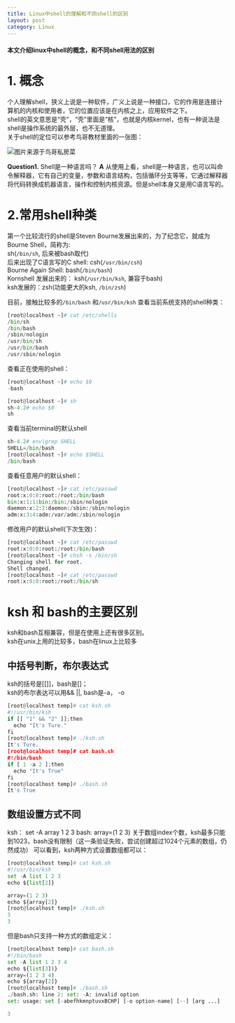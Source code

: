 ```yaml
---
title: Linux中shell的理解和不同shell的区别
layout: post
category: Linux
---
```


#### 本文介绍linux中shell的概念，和不同shell用法的区别
# 1. 概念
个人理解shell，狭义上说是一种软件，广义上说是一种接口，它的作用是连接计算机的内核和使用者，它的位置应该是在内核之上，应用软件之下。  
shell的英文意思是“壳”，“壳”里面是“核”，也就是内核kernel，也有一种说法是shell是操作系统的最外层，也不无道理。  
关于shell的定位可以参考鸟哥教材里面的一张图：

![图片来源于鸟哥私房菜](http://oon3ys1qt.bkt.clouddn.com/HW_Kernel_Shell.png-200_px)

**Question1.** Shell是一种语言吗？
**A** 从使用上看，shell是一种语言，也可以叫命令解释器，它有自己的变量，参数和语言结构，包括循环分支等等，它通过解释器将代码转换成机器语言，操作和控制内核资源。但是shell本身又是用C语言写的。

# 2.常用shell种类
第一个比较流行的shell是Steven Bourne发展出来的，为了纪念它，就成为Bourne Shell，简称为:   
sh(`/bin/sh`, 后来被bash取代)  
后来出现了C语言写的C shell: csh(`/usr/bin/csh`)   
Bourne Again Shell:  bash(`/bin/bash`)   
Kornshell 发展出来的： ksh(`/usr/bin/ksh`, 兼容于bash)  
ksh发展的：zsh(功能更大的ksh, `/bin/zsh`)  

目前，接触比较多的`/bin/bash` 和`/usr/bin/ksh`
查看当前系统支持的shell种类：
```python
[root@localhost ~]# cat /etc/shells
/bin/sh
/bin/bash
/sbin/nologin
/usr/bin/sh
/usr/bin/bash
/usr/sbin/nologin
```
查看正在使用的shell：
```python
[root@localhost ~]# echo $0
-bash

[root@localhost ~]# sh
sh-4.2# echo $0
sh
```
查看当前terminal的默认shell
```python
sh-4.2# env|grep SHELL
SHELL=/bin/bash
[root@localhost ~]# echo $SHELL
/bin/bash
```
查看任意用户的默认shell：
```python
[root@localhost ~]# cat /etc/passwd
root:x:0:0:root:/root:/bin/bash
bin:x:1:1:bin:/bin:/sbin/nologin
daemon:x:2:2:daemon:/sbin:/sbin/nologin
adm:x:3:4:adm:/var/adm:/sbin/nologin
```
修改用户的默认shell(下次生效)：
```python
[root@localhost ~]# cat /etc/passwd
root:x:0:0:root:/root:/bin/bash
[root@localhost ~]# chsh -s /bin/sh
Changing shell for root.
Shell changed.
[root@localhost ~]# cat /etc/passwd
root:x:0:0:root:/root:/bin/sh
```
# ksh 和 bash的主要区别
ksh和bash互相兼容，但是在使用上还有很多区别。    
ksh在unix上用的比较多，bash在linux上比较多

## 中括号判断，布尔表达式
ksh的括号是[[]]，bash是[]；  
ksh的布尔表达可以用&& ||, bash是-a， -o
```python
[root@localhost temp]# cat ksh.sh 
#!/usr/bin/ksh
if [[ "1" && "2" ]];then
  echo "It's Ture."
fi
[root@localhost temp]# ./ksh.sh
It's Ture.
[root@localhost temp]# cat bash.sh
#!/bin/bash
if [ 1 -a 2 ];then
  echo "It's True"
fi
[root@localhost temp]# ./bash.sh 
It's True
```

## 数组设置方式不同
ksh： set -A array 1 2 3
bash: array=(1 2 3)
关于数组index个数，ksh最多只能到1023，bash没有限制（这一条验证失败，尝试创建超过1024个元素的数组，仍然成功）
可以看到，ksh两种方式设置数组都可以：
```python
[root@localhost temp]# cat ksh.sh 
#!/usr/bin/ksh
set -A list 1 2 3 
echo ${list[2]}

array=(1 2 3)
echo ${array[2]}
[root@localhost temp]# ./ksh.sh 
3
3
```
但是bash只支持一种方式的数组定义：
```python
[root@localhost temp]# cat bash.sh 
#!/bin/bash
set -A list 1 2 3 4
echo ${list[3])}
array=(1 2 3 4)
echo ${array[2]}
[root@localhost temp]# ./bash.sh 
./bash.sh: line 2: set: -A: invalid option
set: usage: set [-abefhkmnptuvxBCHP] [-o option-name] [--] [arg ...]

3
```
